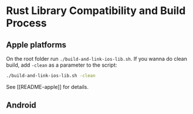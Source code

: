 # Rust Library Compatibility and Build Process

## Apple platforms
On the root folder run `./build-and-link-ios-lib.sh`.
If you wanna do clean build, add `-clean` as a parameter to the script:
```sh
./build-and-link-ios-lib.sh -clean
```

See [[README-apple]] for details.

## Android
